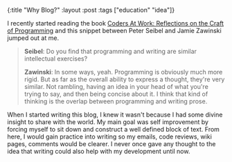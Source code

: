 {:title "Why Blog?"
 :layout :post
 :tags ["education" "idea"]}

I recently started reading the book [Coders At Work: Reflections on the Craft of
Programming][coders-at-work] and this snippet between Peter Seibel and Jamie
Zawinski jumped out at me.

> __Seibel__: Do you find that programming and writing are similar intellectual exercises?
>
> __Zawinski__: In some ways, yeah. Programming is obviously much more rigid. But as far as
> the overall ability to express a thought, they're very similar. Not rambling, having
> an idea in your head of what you're trying to say, and then being concise about
> it. I think that kind of thinking is the overlap between programming and writing prose.

When I started writing this blog, I knew it wasn't because I had some divine
insight to share with the world. My main goal was self improvement by forcing
myself to sit down and construct a well defined block of text. From here, I
would gain practice into writing so my emails, code reviews, wiki pages, comments
would be clearer. I never once gave any thought to the idea that writing could
also help with my development until now.

[coders-at-work]: http://www.codersatwork.com/
